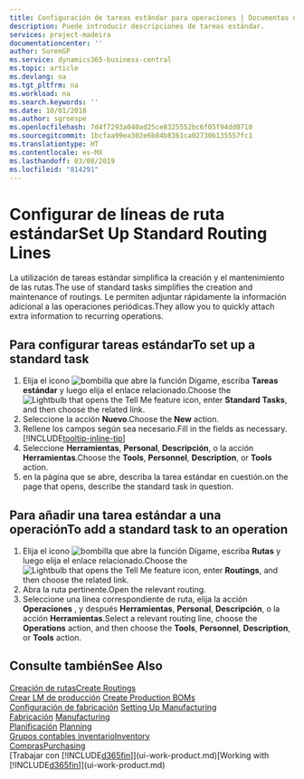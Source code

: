 ```yaml
---
title: Configuración de tareas estándar para operaciones | Documentos de Microsoft
description: Puede introducir descripciones de tareas estándar.
services: project-madeira
documentationcenter: ''
author: SorenGP
ms.service: dynamics365-business-central
ms.topic: article
ms.devlang: na
ms.tgt_pltfrm: na
ms.workload: na
ms.search.keywords: ''
ms.date: 10/01/2018
ms.author: sgroespe
ms.openlocfilehash: 7d4f7293a040ad25ce8325552bc6f05f94dd0710
ms.sourcegitcommit: 1bcfaa99ea302e6b84b8361ca02730b135557fc1
ms.translationtype: HT
ms.contentlocale: es-MX
ms.lasthandoff: 03/08/2019
ms.locfileid: "814291"
---
```

# <a name="set-up-standard-routing-lines"></a><span data-ttu-id="a1666-103">Configurar de líneas de ruta estándar</span><span class="sxs-lookup"><span data-stu-id="a1666-103">Set Up Standard Routing Lines</span></span>
<span data-ttu-id="a1666-104">La utilización de tareas estándar simplifica la creación y el mantenimiento de las rutas.</span><span class="sxs-lookup"><span data-stu-id="a1666-104">The use of standard tasks simplifies the creation and maintenance of routings.</span></span> <span data-ttu-id="a1666-105">Le permiten adjuntar rápidamente la información adicional a las operaciones periódicas.</span><span class="sxs-lookup"><span data-stu-id="a1666-105">They allow you to quickly attach extra information to recurring operations.</span></span>

## <a name="to-set-up-a-standard-task"></a><span data-ttu-id="a1666-106">Para configurar tareas estándar</span><span class="sxs-lookup"><span data-stu-id="a1666-106">To set up a standard task</span></span>
1. <span data-ttu-id="a1666-107">Elija el icono ![bombilla que abre la función Dígame](media/ui-search/search_small.png "Dígame que desea hacer"), escriba **Tareas estándar** y luego elija el enlace relacionado.</span><span class="sxs-lookup"><span data-stu-id="a1666-107">Choose the ![Lightbulb that opens the Tell Me feature](media/ui-search/search_small.png "Tell me what you want to do") icon, enter **Standard Tasks**, and then choose the related link.</span></span>
2. <span data-ttu-id="a1666-108">Seleccione la acción **Nuevo**.</span><span class="sxs-lookup"><span data-stu-id="a1666-108">Choose the **New** action.</span></span>
3. <span data-ttu-id="a1666-109">Rellene los campos según sea necesario.</span><span class="sxs-lookup"><span data-stu-id="a1666-109">Fill in the fields as necessary.</span></span> [!INCLUDE[tooltip-inline-tip](includes/tooltip-inline-tip_md.md)]
4. <span data-ttu-id="a1666-110">Seleccione **Herramientas**, **Personal**, **Descripción**, o la acción **Herramientas**.</span><span class="sxs-lookup"><span data-stu-id="a1666-110">Choose the **Tools**, **Personnel**, **Description**, or **Tools** action.</span></span>
5. <span data-ttu-id="a1666-111">en la página que se abre, describa la tarea estándar en cuestión.</span><span class="sxs-lookup"><span data-stu-id="a1666-111">on the page that opens, describe the standard task in question.</span></span>

## <a name="to-add-a-standard-task-to-an-operation"></a><span data-ttu-id="a1666-112">Para añadir una tarea estándar a una operación</span><span class="sxs-lookup"><span data-stu-id="a1666-112">To add a standard task to an operation</span></span>
1. <span data-ttu-id="a1666-113">Elija el icono ![bombilla que abre la función Dígame](media/ui-search/search_small.png "Dígame que desea hacer"), escriba **Rutas** y luego elija el enlace relacionado.</span><span class="sxs-lookup"><span data-stu-id="a1666-113">Choose the ![Lightbulb that opens the Tell Me feature](media/ui-search/search_small.png "Tell me what you want to do") icon, enter **Routings**, and then choose the related link.</span></span>
2. <span data-ttu-id="a1666-114">Abra la ruta pertinente.</span><span class="sxs-lookup"><span data-stu-id="a1666-114">Open the relevant routing.</span></span>
3. <span data-ttu-id="a1666-115">Seleccione una línea correspondiente de ruta, elija la acción **Operaciones** , y después **Herramientas**, **Personal**, **Descripción**, o la acción **Herramientas**.</span><span class="sxs-lookup"><span data-stu-id="a1666-115">Select a relevant routing line, choose the **Operations** action, and then choose the **Tools**, **Personnel**, **Description**, or **Tools** action.</span></span>

## <a name="see-also"></a><span data-ttu-id="a1666-116">Consulte también</span><span class="sxs-lookup"><span data-stu-id="a1666-116">See Also</span></span>  
[<span data-ttu-id="a1666-117">Creación de rutas</span><span class="sxs-lookup"><span data-stu-id="a1666-117">Create Routings</span></span>](production-how-to-create-routings.md)  
<span data-ttu-id="a1666-118">[Crear LM de producción](production-how-to-create-production-boms.md)   </span><span class="sxs-lookup"><span data-stu-id="a1666-118">[Create Production BOMs](production-how-to-create-production-boms.md)   </span></span>  
<span data-ttu-id="a1666-119">[Configuración de fabricación](production-configure-production-processes.md) </span><span class="sxs-lookup"><span data-stu-id="a1666-119">[Setting Up Manufacturing](production-configure-production-processes.md) </span></span>  
<span data-ttu-id="a1666-120">[Fabricación](production-manage-manufacturing.md)  </span><span class="sxs-lookup"><span data-stu-id="a1666-120">[Manufacturing](production-manage-manufacturing.md)  </span></span>  
<span data-ttu-id="a1666-121">[Planificación](production-planning.md) </span><span class="sxs-lookup"><span data-stu-id="a1666-121">[Planning](production-planning.md) </span></span>  
[<span data-ttu-id="a1666-122">Grupos contables inventario</span><span class="sxs-lookup"><span data-stu-id="a1666-122">Inventory</span></span>](inventory-manage-inventory.md)  
[<span data-ttu-id="a1666-123">Compras</span><span class="sxs-lookup"><span data-stu-id="a1666-123">Purchasing</span></span>](purchasing-manage-purchasing.md)  
<span data-ttu-id="a1666-124">[Trabajar con [!INCLUDE[d365fin](includes/d365fin_md.md)]](ui-work-product.md)</span><span class="sxs-lookup"><span data-stu-id="a1666-124">[Working with [!INCLUDE[d365fin](includes/d365fin_md.md)]](ui-work-product.md)</span></span>  
